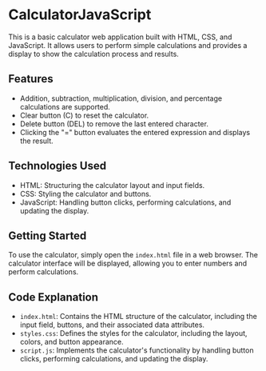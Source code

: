 # CalculatorJavaScript

This is a basic calculator web application built with HTML, CSS, and JavaScript. It allows users to perform simple calculations and provides a display to show the calculation process and results.

## Features

- Addition, subtraction, multiplication, division, and percentage calculations are supported.
- Clear button (C) to reset the calculator.
- Delete button (DEL) to remove the last entered character.
- Clicking the "=" button evaluates the entered expression and displays the result.

## Technologies Used

- HTML: Structuring the calculator layout and input fields.
- CSS: Styling the calculator and buttons.
- JavaScript: Handling button clicks, performing calculations, and updating the display.

## Getting Started

To use the calculator, simply open the `index.html` file in a web browser. The calculator interface will be displayed, allowing you to enter numbers and perform calculations.

## Code Explanation

- `index.html`: Contains the HTML structure of the calculator, including the input field, buttons, and their associated data attributes.
- `styles.css`: Defines the styles for the calculator, including the layout, colors, and button appearance.
- `script.js`: Implements the calculator's functionality by handling button clicks, performing calculations, and updating the display.

